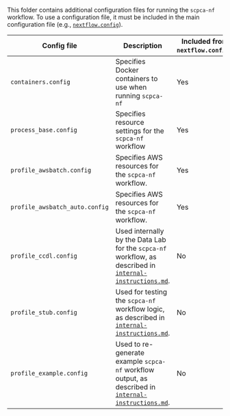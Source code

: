 This folder contains additional configuration files for running the `scpca-nf` workflow.
To use a configuration file, it must be included in the main configuration file (e.g., [`nextflow.config`](../nextflow.config)).

| Config file | Description | Included from `nextflow.config`? |
|-----------|-------------|---|
| `containers.config` | Specifies Docker containers to use when running `scpca-nf` | Yes |
| `process_base.config` | Specifies resource settings for the `scpca-nf` workflow | Yes |
| `profile_awsbatch.config`| Specifies AWS resources for the `scpca-nf` workflow. | Yes |
| `profile_awsbatch_auto.config`| Specifies AWS resources for the `scpca-nf` workflow. | Yes |
| `profile_ccdl.config` | Used internally by the Data Lab for the `scpca-nf` workflow, as described in [`internal-instructions.md`](../internal-instructions.md#running-scpca-nf-as-a-data-lab-staff-member). | No |
| `profile_stub.config` | Used for testing the `scpca-nf` workflow logic, as described in [`internal-instructions.md`](../internal-instructions.md#testing-the-workflow). |  No |
| `profile_example.config` | Used to re-generate example `scpca-nf` workflow output, as described in [`internal-instructions.md`](../internal-instructions.md#processing-example-data). | No |
